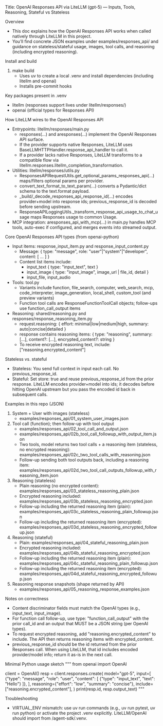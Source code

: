 Title: OpenAI Responses API via LiteLLM (gpt-5) — Inputs, Tools, Reasoning, Stateful vs Stateless

Overview
- This doc explains how the OpenAI Responses API works when called natively through LiteLLM in this project.
- You’ll find concrete JSON examples under examples/responses_api/ and guidance on stateless/stateful usage, images, tool calls, and reasoning (including encrypted reasoning).

Install and build
1) make build
   - Uses uv to create a local .venv and install dependencies (including litellm and openai)
   - Installs pre-commit hooks

Key packages present in .venv
- litellm (responses support lives under litellm/responses/)
- openai (official types for Responses API)

How LiteLLM wires to the OpenAI Responses API
- Entrypoints: litellm/responses/main.py
  - responses(...) and aresponses(...) implement the OpenAI Responses API surface.
  - If the provider supports native Responses, LiteLLM uses BaseLLMHTTPHandler.response_api_handler to call it.
  - If a provider lacks native Responses, LiteLLM transforms to a compatible flow via litellm.responses.litellm_completion_transformation.
- Utilities: litellm/responses/utils.py
  - ResponsesAPIRequestUtils.get_optional_params_responses_api(...) maps/filters optional params per provider.
  - convert_text_format_to_text_param(...) converts a Pydantic/dict schema to the text.format payload.
  - _build/_decode_responses_api_response_id(...) encodes provider+model into response ids; previous_response_id is decoded before sending upstream.
  - ResponseAPILoggingUtils._transform_response_api_usage_to_chat_usage maps Responses usage to common Usage.
- MCP integration: aresponses_api_with_mcp(...) in main.py handles MCP tools, auto-exec if configured, and merges events into streamed output.

Core OpenAI Responses API types (from openai-python)
- Input items: response_input_item.py and response_input_content.py
  - Message: { type: "message", role: "user"|"system"|"developer", content: [ ... ] }
  - Content list items include:
    - input_text { type: "input_text", text }
    - input_image { type: "input_image", image_url | file_id, detail }
    - input_file, input_audio
- Tools: tool.py
  - Variants include function, file_search, computer, web_search, mcp, code_interpreter, image_generation, local_shell, custom_tool (and preview variants)
  - Function tool calls are ResponseFunctionToolCall objects; follow-ups use function_call_output items
- Reasoning: shared/reasoning.py and responses/response_reasoning_item.py
  - request.reasoning: { effort: minimal|low|medium|high, summary: auto|concise|detailed }
  - response contains reasoning items: { type: "reasoning", summary: [...], content?: [...], encrypted_content?: string }
  - To receive encrypted reasoning text, include: ["reasoning.encrypted_content"]

Stateless vs. stateful
- Stateless: You send full context in input each call. No previous_response_id.
- Stateful: Set store: true and reuse previous_response_id from the prior response. LiteLLM encodes provider+model into ids; it decodes before hitting OpenAI upstream but you pass the encoded id back in subsequent calls.

Examples in this repo (JSON)
1) System + User with images (stateless)
   - examples/responses_api/01_system_user_images.json
2) Tool call (function); then follow-up with tool output
   - examples/responses_api/02_tool_call_and_output.json
   - examples/responses_api/02b_tool_call_followup_with_output_item.json
   - Two tools, model returns two tool calls + a reasoning item (stateless, no encrypted reasoning): examples/responses_api/02c_two_tool_calls_with_reasoning.json
   - Follow-up sending both tool outputs back, including a reasoning item: examples/responses_api/02d_two_tool_call_outputs_followup_with_reasoning_item.json
3) Reasoning (stateless)
   - Plain reasoning (no encrypted content): examples/responses_api/03_stateless_reasoning_plain.json
   - Encrypted reasoning included: examples/responses_api/03b_stateless_reasoning_encrypted.json
   - Follow-up including the returned reasoning item (plain): examples/responses_api/03c_stateless_reasoning_plain_followup.json
   - Follow-up including the returned reasoning item (encrypted): examples/responses_api/03d_stateless_reasoning_encrypted_followup.json
4) Reasoning (stateful)
   - Plain: examples/responses_api/04_stateful_reasoning_plain.json
   - Encrypted reasoning included: examples/responses_api/04b_stateful_reasoning_encrypted.json
   - Follow-up including the returned reasoning item (plain): examples/responses_api/04c_stateful_reasoning_plain_followup.json
   - Follow-up including the returned reasoning item (encrypted): examples/responses_api/04d_stateful_reasoning_encrypted_followup.json
5) Reasoning response snapshots (shape returned by API)
   - examples/responses_api/05_reasoning_response_examples.json

Notes on correctness
- Content discriminator fields must match the OpenAI types (e.g., input_text, input_image).
- For function call follow-up, use type: "function_call_output" with the prior call_id and an output that MUST be a JSON string (per OpenAI types).
- To request encrypted reasoning, add "reasoning.encrypted_content" to include. The API then returns reasoning items with encrypted_content.
- previous_response_id should be the id returned from the prior Responses call. When using LiteLLM, that id includes encoded provider/model info; return it as-is in the next call.

Minimal Python usage sketch
"""
from openai import OpenAI

client = OpenAI()
resp = client.responses.create(
    model="gpt-5",
    input=[
        {"type": "message", "role": "user", "content": [
            {"type": "input_text", "text": "Hello"}
        ]},
    ],
    reasoning={"effort": "low", "summary": "concise"},
    include=["reasoning.encrypted_content"],
)
print(resp.id, resp.output_text)
"""

Troubleshooting
- VIRTUAL_ENV mismatch: use uv run commands (e.g., uv run pytest, uv run python) or activate the project .venv explicitly. LiteLLM/OpenAI should import from /agent-sdk/.venv.

